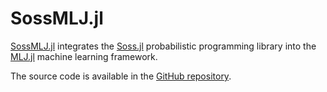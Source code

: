 # SossMLJ.jl

[SossMLJ.jl](https://github.com/cscherrer/SossMLJ.jl) integrates the
[Soss.jl](https://github.com/cscherrer/Soss.jl) probabilistic programming library
into the [MLJ.jl](https://github.com/alan-turing-institute/MLJ.jl) machine
learning framework.

The source code is available in the [GitHub repository](https://github.com/cscherrer/SossMLJ.jl).
